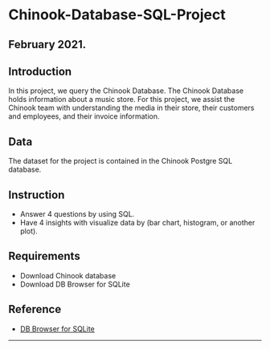 # Chinook-Database-SQL-Project

February 2021.
---

## Introduction

In this project, we query the Chinook Database. The Chinook Database holds information about a music store. For this project, we assist the Chinook team with understanding the media in their store, their customers and employees, and their invoice information. 

## Data

The dataset for the project is contained in the Chinook Postgre SQL database.

## Instruction

* Answer 4 questions by using SQL.
* Have 4 insights with visualize data by (bar chart, histogram, or another plot).

## Requirements

* Download Chinook database
* Download DB Browser for SQLite

## Reference

* [DB Browser for SQLite](http://sqlitebrowser.org/)

---

